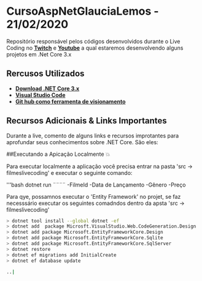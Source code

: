 # CursoAspNetGlauciaLemos  - 21/02/2020
Repositório responsável pelos códigos desenvolvidos durante o  Live Coding no **[Twitch]()** e **[Youtube]()** a qual estaremos desenvolvendo alguns projetos em .Net Core 3.x

## Rercusos Utilizados

* **[Download .NET Core 3.x](https://aka.ms/AA69q93)**
* **[Visual Studio Code]()**
* **[Git hub como ferramenta de visionamento]()**

## Recursos Adicionais & Links Importantes

Durante a live, comento de alguns links e recursos improtantes para aprofundar seus conhecimentos sobre .NET Core. São eles:

##Executando a Apicação Localmente 💥

Para executar localmente a aplicação você precisa entrar na  pasta 'src -> filmeslivecoding' e executar o seguinte comando: 

'''bash
dotnet run
¨¨¨¨
-FilmeId
-Data de Lançamento
-Gênero
-Preço

Para qye, possamnos executar o 'Entity Framework' no projet, se faz necesssário executar os seguintes comadndos dentro da apsta 'src -> filmeslivecoding'
```bash
> dotnet tool install --global dotnet -ef
> dotnet add  package Microsft.VisualStudio.Web.CodeGeneration.Design
> dotnet add package Microsoft.EntityFrameworkCore.Design
> dotnet add package Microsoft.EntityFrameworkCore.Sqlite
> dotnet add package Microsoft.EntityFrameworkCore.SqlServer
> dotnet restore
> dotnet ef migrations add InitialCreate
> dotnet ef database update

..|